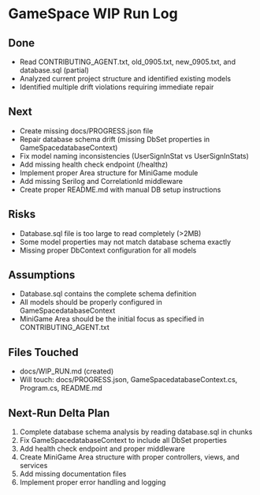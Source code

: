 # GameSpace WIP Run Log

## Done
- Read CONTRIBUTING_AGENT.txt, old_0905.txt, new_0905.txt, and database.sql (partial)
- Analyzed current project structure and identified existing models
- Identified multiple drift violations requiring immediate repair

## Next
- Create missing docs/PROGRESS.json file
- Repair database schema drift (missing DbSet properties in GameSpacedatabaseContext)
- Fix model naming inconsistencies (UserSignInStat vs UserSignInStats)
- Add missing health check endpoint (/healthz)
- Implement proper Area structure for MiniGame module
- Add missing Serilog and CorrelationId middleware
- Create proper README.md with manual DB setup instructions

## Risks
- Database.sql file is too large to read completely (>2MB)
- Some model properties may not match database schema exactly
- Missing proper DbContext configuration for all models

## Assumptions
- Database.sql contains the complete schema definition
- All models should be properly configured in GameSpacedatabaseContext
- MiniGame Area should be the initial focus as specified in CONTRIBUTING_AGENT.txt

## Files Touched
- docs/WIP_RUN.md (created)
- Will touch: docs/PROGRESS.json, GameSpacedatabaseContext.cs, Program.cs, README.md

## Next-Run Delta Plan
1. Complete database schema analysis by reading database.sql in chunks
2. Fix GameSpacedatabaseContext to include all DbSet properties
3. Add health check endpoint and proper middleware
4. Create MiniGame Area structure with proper controllers, views, and services
5. Add missing documentation files
6. Implement proper error handling and logging